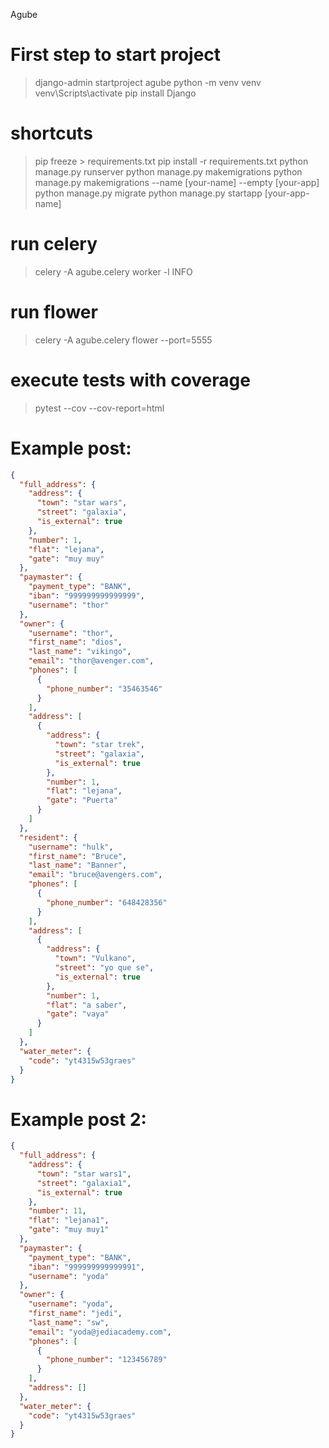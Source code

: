 Agube

# First step to start project

> django-admin startproject agube
> python -m venv venv
> venv\Scripts\activate
> pip install Django

# shortcuts

> pip freeze > requirements.txt
> pip install -r requirements.txt
> python manage.py runserver
> python manage.py makemigrations
> python manage.py makemigrations --name [your-name] --empty [your-app]
> python manage.py migrate
> python manage.py startapp [your-app-name]

# run celery
> celery -A agube.celery worker -l INFO

# run flower
> celery -A agube.celery flower --port=5555

# execute tests with coverage

> pytest --cov --cov-report=html

# Example post:
```json
{
  "full_address": {
    "address": {
      "town": "star wars",
      "street": "galaxia",
      "is_external": true
    },
    "number": 1,
    "flat": "lejana",
    "gate": "muy muy"
  },
  "paymaster": {
    "payment_type": "BANK",
    "iban": "999999999999999",
    "username": "thor"
  },
  "owner": {
    "username": "thor",
    "first_name": "dios",
    "last_name": "vikingo",
    "email": "thor@avenger.com",
    "phones": [
      {
        "phone_number": "35463546"
      }
    ],
    "address": [
      {
        "address": {
          "town": "star trek",
          "street": "galaxia",
          "is_external": true
        },
        "number": 1,
        "flat": "lejana",
        "gate": "Puerta"
      }
    ]
  },
  "resident": {
    "username": "hulk",
    "first_name": "Bruce",
    "last_name": "Banner",
    "email": "bruce@avengers.com",
    "phones": [
      {
        "phone_number": "648428356"
      }
    ],
    "address": [
      {
        "address": {
          "town": "Vulkano",
          "street": "yo que se",
          "is_external": true
        },
        "number": 1,
        "flat": "a saber",
        "gate": "vaya"
      }
    ]
  },
  "water_meter": {
    "code": "yt4315w53graes"
  }
}
```
# Example post 2:
```json
{
  "full_address": {
    "address": {
      "town": "star wars1",
      "street": "galaxia1",
      "is_external": true
    },
    "number": 11,
    "flat": "lejana1",
    "gate": "muy muy1"
  },
  "paymaster": {
    "payment_type": "BANK",
    "iban": "999999999999991",
    "username": "yoda"
  },
  "owner": {
    "username": "yoda",
    "first_name": "jedi",
    "last_name": "sw",
    "email": "yoda@jediacademy.com",
    "phones": [
      {
        "phone_number": "123456789"
      }
    ],
    "address": []
  },
  "water_meter": {
    "code": "yt4315w53graes"
  }
}
```
